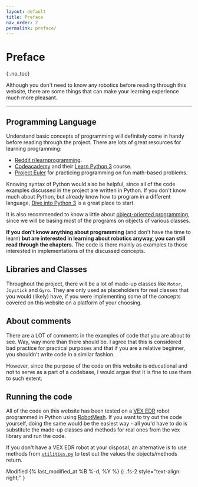 ```yaml
---
layout: default
title: Preface
nav_order: 2
permalink: preface/
---
```


# Preface
{:.no_toc}

Although you don't need to know any robotics before reading through this website, there are some things that can make your learning experience much more pleasant.

---

## Programming Language
Understand basic concepts of programming will definitely come in handy before reading through the project. There are lots of great resources for learning programming:
- [Reddit r/learnprogramming](https://www.reddit.com/r/learnprogramming/).
- [Codeacademy](https://www.codecademy.com/) and their [Learn Python 3](https://www.codecademy.com/learn/learn-python-3) course.
- [Project Euler](https://projecteuler.net/) for practicing programming on fun math-based problems.

Knowing syntax of Python would also be helpful, since all of the code examples discussed in the project are written in Python. If you don't know much about Python, but already know how to program in a different language, [Dive into Python 3](http://histo.ucsf.edu/BMS270/diveintopython3-r802.pdf) is a great place to start.

It is also recommended to know a little about [object-oriented programming](https://en.wikipedia.org/wiki/Object-oriented_programming), since we will be basing most of the programs on objects of various classes.

**If you don't know anything about programming** (and don't have the time to learn) **but are interested in learning about robotics anyway, you can still read through the chapters.** The code is there mainly as examples to those interested in implementations of the discussed concepts.


## Libraries and Classes
Throughout the project, there will be a lot of made-up classes like `Motor`, `Joystick` and `Gyro`. They are only used as placeholders for real classes that you would (likely) have, if you were implementing some of the concepts covered on this website on a platform of your choosing.


## About comments
There are a LOT of comments in the examples of code that you are about to see. Way, way more than there should be. I agree that this is considered bad practice for practical purposes and that if you are a relative beginner, you shouldn't write code in a similar fashion.

However, since the purpose of the code on this website is educational and not to serve as a part of a codebase, I would argue that it is fine to use them to such extent.


## Running the code
All of the code on this website has been tested on a [VEX EDR](https://www.vexrobotics.com/vexedr) robot programmed in Python using [RobotMesh](https://www.robotmesh.com/). If you want to try out the code yourself, doing the same would be the easiest way - all you'd have to do is substitute the made-up classes and methods for real ones from the vex library and run the code.

If you don't have a VEX EDR robot at your disposal, an alternative is to use methods from [`utilities.py`](https://github.com/xiaoxiae/Robotics-Simplified/blob/master/Code/algorithms/utilities.py) to test out the values the objects/methods return.

Modified {% last_modified_at %B %-d, %Y %}
{: .fs-2 style="text-align: right;" }